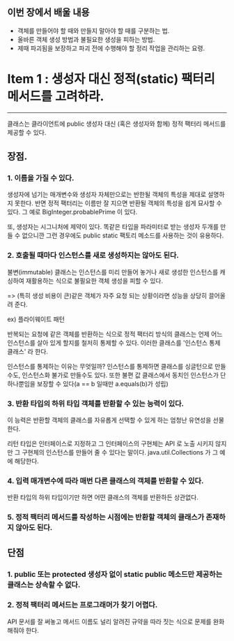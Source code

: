 ## 이번 장에서 배울 내용

- 객체를 만들어야 할 때와 만들지 말아야 할 때를 구분하는 법.
- 올바른 객체 생성 방법과 불필요한 생성을 피하는 방법.
- 제때 파괴됨을 보장하고 파괴 전에 수행해야 할 정리 작업을 관리하는 요령.


# Item 1 : 생성자 대신 정적(static) 팩터리 메서드를 고려하라.

---

클래스는 클라이언트에 public 생성자 대신 (혹은 생성자와 함께) 정적 팩터리 메서드를 제공할 수 있다.

## 장점.

### 1. 이름을 가질 수 있다.

생성자에 넘기는 매개변수와 생성자 자체만으로는 반한될 객체의 특성을 제대로 설명하지 못한다. 반면 정적 팩터리는 이름만
잘 지으면 반환될 객체의 특성을 쉽게 묘사할 수 있다. 그 예로 BigInteger.probablePrime 이 있다.

또, 생성자는 시그니처에 제약이 있다. 똑같은 타입을 파라미터로 받는 생성자 두개를 만들 수 없으니깐 그런 경우에도 public
static 팩토리 메소드를 사용하는 것이 유용하다.

### 2. 호출될 때마다 인스턴스를 새로 생성하지는 않아도 된다.

불변(immutable) 클래스는 인스턴스를 미리 만들어 놓거나 새로 생성한 인스턴스를 캐싱하여 재활용하는 식으로 불필요한 객체
생성을 피할 수 있다.

=> (특히 생성 비용이 큰)같은 객체가 자주 요청 되는 상황이라면 성능을 상당히 끌어올려 준다.

ex) 플라이웨이트 패턴

반복되는 요청에 같은 객체를 반환하는 식으로 정적 팩터리 방식의 클래스는 언제 어느 인스턴스를 살아 있게 할지를 철저히 통제할 수 있다.
이러한 클래스를 '인스턴스 통제 클래스' 라 한다.

인스턴스를 통제하는 이유는 무엇일까? 인스턴스를 통제하면 클래스를 싱글턴으로 만들 수도, 인스턴스화 불가로 만들수도 있다.
또한 불편 값 클래스에서 동치인 인스턴스가 단 하나뿐임을 보장할 수 있다(a == b 일때만 a.equals(b)가 성립)

### 3. 반환 타입의 하위 타입 객체를 반환할 수 있는 능력이 있다.

이 능력은 반환할 객체의 클래스를 자유롭게 선택할 수 있게 하는 엄청난 유연성을 선물한다.

리턴 타입은 인터페이스로 지정하고 그 인터페이스의 구현체는 API 로 노출 시키지 않지만 그 구현체의 인스턴스를 만들어 줄 수 있다는 말이다.
java.util.Collections 가 그 예에 해당한다.

### 4. 입력 매개변수에 따라 매번 다른 클래스의 객체를 반환할 수 있다.

반환 타입의 하위 타입이기만 하면 어떤 클래스의 객체를 반환하든 상관없다.

### 5. 정적 팩터리 메서드를 작성하는 시점에는 반환할 객체의 클래스가 존재하지 않아도 된다.

## 단점

### 1. public 또는 protected 생성자 없이 static public 메소드만 제공하는 클래스는 상속할 수 없다.

### 2. 정적 팩터리 메서드는 프로그래머가 찾기 어렵다.

API 문서를 잘 써놓고 메서드 이름도 널리 알려진 규약을 따라 짓는 식으로 문제를 완화해줘야 한다.